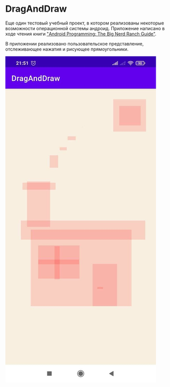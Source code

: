 # DragAndDraw
Еще один тестовый учебный проект, в котором реализованы некоторые возможности операционной системы андроид.
Приложение написано в ходе чтения книги ["Android Programming: The Big Nerd Ranch Guide"](https://www.amazon.com/Android-Programming-Ranch-Guide-Guides/dp/0135245125/ref=dp_ob_title_bk).

В приложении реализовано пользовательское представление, отслеживающее нажатия и рисующее прямоугольники.

![Внешний вид приложения](docs/images/screen.jpg "Внешний вид приложения")
